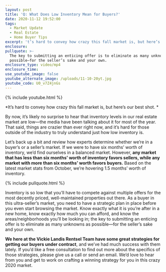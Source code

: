 ```yaml
---
layout: post
title: 'Q: What Does Low Inventory Mean for Buyers?'
date: 2020-11-12 19:52:00
tags:
  - Market Update
  - Real Estate
  - Home Buyer Tips
excerpt: 't’s hard to convey how crazy this fall market is, but here’s our best shot.'
enclosure:
pullquote: >-
  The key to submitting an enticing offer is to eliminate as many unknowns as
  possible—for the seller’s sake and your own.
enclosure_type: video/mp4
enclosure_time:
use_youtube_image: false
youtube_alternate_image: /uploads/11-10-20yt.jpg
youtube_code: U0_v7Z4jnGs
---
```


{% include youtube.html %}

*It’s hard to convey how crazy this fall market is, but here’s our best shot. *

By now, it’s likely no surprise to hear that inventory levels in our real estate market are low—the media have been talking about it for most of the year. That said, things are crazier than ever right now, and it’s hard for those outside of the industry to truly understand just how low inventory is.&nbsp;

Let’s back up a bit and review how experts determine whether we’re in a buyer’s or a seller’s market. If we were to have six months’ worth of inventory, we’d find ourselves in a balanced market. However, **any market that has less than six months’ worth of inventory favors sellers, while any market with more than six months’ worth favors buyers.** Based on the latest market stats from October, we’re hovering 1.5 months’ worth of inventory.&nbsp;

{% include pullquote.html %}

Inventory is so low that you’ll have to compete against multiple offers for the most decently priced, well-maintained properties out there. As a buyer in this ultra-seller’s market, you need to have a strategic plan in place before you even start browsing the market. Know exactly what it is you’re after in a new home, know exactly how much you can afford, and know the areas/neighborhoods you’ll be looking in; the key to submitting an enticing offer is to eliminate as many unknowns as possible—for the seller’s sake and your own.&nbsp;

**We here at the Vickie Landis Rentsel Team have some great strategies for getting our buyers under contract**, and we’ve had much success with them lately. If you’d like a free consultation to find out more about the specifics of those strategies, please give us a call or send an email. We’d love to hear from you and get to work on crafting a winning strategy for you in this crazy 2020 market.&nbsp;

&nbsp;